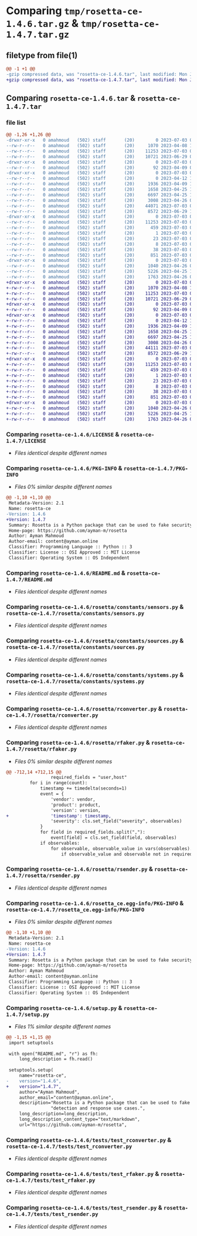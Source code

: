 # Comparing `tmp/rosetta-ce-1.4.6.tar.gz` & `tmp/rosetta-ce-1.4.7.tar.gz`

## filetype from file(1)

```diff
@@ -1 +1 @@
-gzip compressed data, was "rosetta-ce-1.4.6.tar", last modified: Mon Jul  3 09:41:03 2023, max compression
+gzip compressed data, was "rosetta-ce-1.4.7.tar", last modified: Mon Jul  3 09:52:22 2023, max compression
```

## Comparing `rosetta-ce-1.4.6.tar` & `rosetta-ce-1.4.7.tar`

### file list

```diff
@@ -1,26 +1,26 @@
-drwxr-xr-x   0 amahmoud   (502) staff       (20)        0 2023-07-03 09:41:03.988906 rosetta-ce-1.4.6/
--rw-r--r--   0 amahmoud   (502) staff       (20)     1070 2023-04-08 17:22:13.000000 rosetta-ce-1.4.6/LICENSE
--rw-r--r--   0 amahmoud   (502) staff       (20)    11253 2023-07-03 09:41:03.988563 rosetta-ce-1.4.6/PKG-INFO
--rw-r--r--   0 amahmoud   (502) staff       (20)    10721 2023-06-29 06:50:02.000000 rosetta-ce-1.4.6/README.md
-drwxr-xr-x   0 amahmoud   (502) staff       (20)        0 2023-07-03 09:41:03.981701 rosetta-ce-1.4.6/rosetta/
--rw-r--r--   0 amahmoud   (502) staff       (20)       92 2023-04-09 08:11:12.000000 rosetta-ce-1.4.6/rosetta/__init__.py
-drwxr-xr-x   0 amahmoud   (502) staff       (20)        0 2023-07-03 09:41:03.984039 rosetta-ce-1.4.6/rosetta/constants/
--rw-r--r--   0 amahmoud   (502) staff       (20)        0 2023-04-12 16:36:37.000000 rosetta-ce-1.4.6/rosetta/constants/__init__.py
--rw-r--r--   0 amahmoud   (502) staff       (20)     1936 2023-04-09 13:32:25.000000 rosetta-ce-1.4.6/rosetta/constants/sensors.py
--rw-r--r--   0 amahmoud   (502) staff       (20)     1658 2023-04-25 15:36:11.000000 rosetta-ce-1.4.6/rosetta/constants/sources.py
--rw-r--r--   0 amahmoud   (502) staff       (20)     6697 2023-04-25 15:36:11.000000 rosetta-ce-1.4.6/rosetta/constants/systems.py
--rw-r--r--   0 amahmoud   (502) staff       (20)     3008 2023-04-26 09:01:43.000000 rosetta-ce-1.4.6/rosetta/rconverter.py
--rw-r--r--   0 amahmoud   (502) staff       (20)    44071 2023-07-03 09:40:20.000000 rosetta-ce-1.4.6/rosetta/rfaker.py
--rw-r--r--   0 amahmoud   (502) staff       (20)     8572 2023-06-29 15:55:20.000000 rosetta-ce-1.4.6/rosetta/rsender.py
-drwxr-xr-x   0 amahmoud   (502) staff       (20)        0 2023-07-03 09:41:03.986444 rosetta-ce-1.4.6/rosetta_ce.egg-info/
--rw-r--r--   0 amahmoud   (502) staff       (20)    11253 2023-07-03 09:41:03.000000 rosetta-ce-1.4.6/rosetta_ce.egg-info/PKG-INFO
--rw-r--r--   0 amahmoud   (502) staff       (20)      459 2023-07-03 09:41:03.000000 rosetta-ce-1.4.6/rosetta_ce.egg-info/SOURCES.txt
--rw-r--r--   0 amahmoud   (502) staff       (20)        1 2023-07-03 09:41:03.000000 rosetta-ce-1.4.6/rosetta_ce.egg-info/dependency_links.txt
--rw-r--r--   0 amahmoud   (502) staff       (20)       23 2023-07-03 09:41:03.000000 rosetta-ce-1.4.6/rosetta_ce.egg-info/requires.txt
--rw-r--r--   0 amahmoud   (502) staff       (20)        8 2023-07-03 09:41:03.000000 rosetta-ce-1.4.6/rosetta_ce.egg-info/top_level.txt
--rw-r--r--   0 amahmoud   (502) staff       (20)       38 2023-07-03 09:41:03.988947 rosetta-ce-1.4.6/setup.cfg
--rw-r--r--   0 amahmoud   (502) staff       (20)      851 2023-07-03 09:40:26.000000 rosetta-ce-1.4.6/setup.py
-drwxr-xr-x   0 amahmoud   (502) staff       (20)        0 2023-07-03 09:41:03.987982 rosetta-ce-1.4.6/tests/
--rw-r--r--   0 amahmoud   (502) staff       (20)     1040 2023-04-26 09:01:43.000000 rosetta-ce-1.4.6/tests/test_rconverter.py
--rw-r--r--   0 amahmoud   (502) staff       (20)     5226 2023-04-25 15:36:11.000000 rosetta-ce-1.4.6/tests/test_rfaker.py
--rw-r--r--   0 amahmoud   (502) staff       (20)     1763 2023-04-26 09:02:44.000000 rosetta-ce-1.4.6/tests/test_rsender.py
+drwxr-xr-x   0 amahmoud   (502) staff       (20)        0 2023-07-03 09:52:22.181226 rosetta-ce-1.4.7/
+-rw-r--r--   0 amahmoud   (502) staff       (20)     1070 2023-04-08 17:22:13.000000 rosetta-ce-1.4.7/LICENSE
+-rw-r--r--   0 amahmoud   (502) staff       (20)    11253 2023-07-03 09:52:22.180893 rosetta-ce-1.4.7/PKG-INFO
+-rw-r--r--   0 amahmoud   (502) staff       (20)    10721 2023-06-29 06:50:02.000000 rosetta-ce-1.4.7/README.md
+drwxr-xr-x   0 amahmoud   (502) staff       (20)        0 2023-07-03 09:52:22.175479 rosetta-ce-1.4.7/rosetta/
+-rw-r--r--   0 amahmoud   (502) staff       (20)       92 2023-04-09 08:11:12.000000 rosetta-ce-1.4.7/rosetta/__init__.py
+drwxr-xr-x   0 amahmoud   (502) staff       (20)        0 2023-07-03 09:52:22.177291 rosetta-ce-1.4.7/rosetta/constants/
+-rw-r--r--   0 amahmoud   (502) staff       (20)        0 2023-04-12 16:36:37.000000 rosetta-ce-1.4.7/rosetta/constants/__init__.py
+-rw-r--r--   0 amahmoud   (502) staff       (20)     1936 2023-04-09 13:32:25.000000 rosetta-ce-1.4.7/rosetta/constants/sensors.py
+-rw-r--r--   0 amahmoud   (502) staff       (20)     1658 2023-04-25 15:36:11.000000 rosetta-ce-1.4.7/rosetta/constants/sources.py
+-rw-r--r--   0 amahmoud   (502) staff       (20)     6697 2023-04-25 15:36:11.000000 rosetta-ce-1.4.7/rosetta/constants/systems.py
+-rw-r--r--   0 amahmoud   (502) staff       (20)     3008 2023-04-26 09:01:43.000000 rosetta-ce-1.4.7/rosetta/rconverter.py
+-rw-r--r--   0 amahmoud   (502) staff       (20)    44111 2023-07-03 09:49:29.000000 rosetta-ce-1.4.7/rosetta/rfaker.py
+-rw-r--r--   0 amahmoud   (502) staff       (20)     8572 2023-06-29 15:55:20.000000 rosetta-ce-1.4.7/rosetta/rsender.py
+drwxr-xr-x   0 amahmoud   (502) staff       (20)        0 2023-07-03 09:52:22.179159 rosetta-ce-1.4.7/rosetta_ce.egg-info/
+-rw-r--r--   0 amahmoud   (502) staff       (20)    11253 2023-07-03 09:52:22.000000 rosetta-ce-1.4.7/rosetta_ce.egg-info/PKG-INFO
+-rw-r--r--   0 amahmoud   (502) staff       (20)      459 2023-07-03 09:52:22.000000 rosetta-ce-1.4.7/rosetta_ce.egg-info/SOURCES.txt
+-rw-r--r--   0 amahmoud   (502) staff       (20)        1 2023-07-03 09:52:22.000000 rosetta-ce-1.4.7/rosetta_ce.egg-info/dependency_links.txt
+-rw-r--r--   0 amahmoud   (502) staff       (20)       23 2023-07-03 09:52:22.000000 rosetta-ce-1.4.7/rosetta_ce.egg-info/requires.txt
+-rw-r--r--   0 amahmoud   (502) staff       (20)        8 2023-07-03 09:52:22.000000 rosetta-ce-1.4.7/rosetta_ce.egg-info/top_level.txt
+-rw-r--r--   0 amahmoud   (502) staff       (20)       38 2023-07-03 09:52:22.181275 rosetta-ce-1.4.7/setup.cfg
+-rw-r--r--   0 amahmoud   (502) staff       (20)      851 2023-07-03 09:49:46.000000 rosetta-ce-1.4.7/setup.py
+drwxr-xr-x   0 amahmoud   (502) staff       (20)        0 2023-07-03 09:52:22.180385 rosetta-ce-1.4.7/tests/
+-rw-r--r--   0 amahmoud   (502) staff       (20)     1040 2023-04-26 09:01:43.000000 rosetta-ce-1.4.7/tests/test_rconverter.py
+-rw-r--r--   0 amahmoud   (502) staff       (20)     5226 2023-04-25 15:36:11.000000 rosetta-ce-1.4.7/tests/test_rfaker.py
+-rw-r--r--   0 amahmoud   (502) staff       (20)     1763 2023-04-26 09:02:44.000000 rosetta-ce-1.4.7/tests/test_rsender.py
```

### Comparing `rosetta-ce-1.4.6/LICENSE` & `rosetta-ce-1.4.7/LICENSE`

 * *Files identical despite different names*

### Comparing `rosetta-ce-1.4.6/PKG-INFO` & `rosetta-ce-1.4.7/PKG-INFO`

 * *Files 0% similar despite different names*

```diff
@@ -1,10 +1,10 @@
 Metadata-Version: 2.1
 Name: rosetta-ce
-Version: 1.4.6
+Version: 1.4.7
 Summary: Rosetta is a Python package that can be used to fake security logs and alerts for testing different detection and response use cases.
 Home-page: https://github.com/ayman-m/rosetta
 Author: Ayman Mahmoud
 Author-email: content@ayman.online
 Classifier: Programming Language :: Python :: 3
 Classifier: License :: OSI Approved :: MIT License
 Classifier: Operating System :: OS Independent
```

### Comparing `rosetta-ce-1.4.6/README.md` & `rosetta-ce-1.4.7/README.md`

 * *Files identical despite different names*

### Comparing `rosetta-ce-1.4.6/rosetta/constants/sensors.py` & `rosetta-ce-1.4.7/rosetta/constants/sensors.py`

 * *Files identical despite different names*

### Comparing `rosetta-ce-1.4.6/rosetta/constants/sources.py` & `rosetta-ce-1.4.7/rosetta/constants/sources.py`

 * *Files identical despite different names*

### Comparing `rosetta-ce-1.4.6/rosetta/constants/systems.py` & `rosetta-ce-1.4.7/rosetta/constants/systems.py`

 * *Files identical despite different names*

### Comparing `rosetta-ce-1.4.6/rosetta/rconverter.py` & `rosetta-ce-1.4.7/rosetta/rconverter.py`

 * *Files identical despite different names*

### Comparing `rosetta-ce-1.4.6/rosetta/rfaker.py` & `rosetta-ce-1.4.7/rosetta/rfaker.py`

 * *Files 0% similar despite different names*

```diff
@@ -712,14 +712,15 @@
                 required_fields = "user,host"
         for i in range(count):
             timestamp += timedelta(seconds=1)
             event = {
                 'vendor': vendor,
                 'product': product,
                 'version': version,
+                'timestamp': timestamp,
                 'severity': cls.set_field("severity", observables)
             }
             for field in required_fields.split(","):
                 event[field] = cls.set_field(field, observables)
             if observables:
                 for observable, observable_value in vars(observables).items():
                     if observable_value and observable not in required_fields.split(","):
```

### Comparing `rosetta-ce-1.4.6/rosetta/rsender.py` & `rosetta-ce-1.4.7/rosetta/rsender.py`

 * *Files identical despite different names*

### Comparing `rosetta-ce-1.4.6/rosetta_ce.egg-info/PKG-INFO` & `rosetta-ce-1.4.7/rosetta_ce.egg-info/PKG-INFO`

 * *Files 0% similar despite different names*

```diff
@@ -1,10 +1,10 @@
 Metadata-Version: 2.1
 Name: rosetta-ce
-Version: 1.4.6
+Version: 1.4.7
 Summary: Rosetta is a Python package that can be used to fake security logs and alerts for testing different detection and response use cases.
 Home-page: https://github.com/ayman-m/rosetta
 Author: Ayman Mahmoud
 Author-email: content@ayman.online
 Classifier: Programming Language :: Python :: 3
 Classifier: License :: OSI Approved :: MIT License
 Classifier: Operating System :: OS Independent
```

### Comparing `rosetta-ce-1.4.6/setup.py` & `rosetta-ce-1.4.7/setup.py`

 * *Files 1% similar despite different names*

```diff
@@ -1,15 +1,15 @@
 import setuptools
 
 with open("README.md", "r") as fh:
     long_description = fh.read()
 
 setuptools.setup(
     name="rosetta-ce",
-    version="1.4.6",
+    version="1.4.7",
     author="Ayman Mahmoud",
     author_email="content@ayman.online",
     description="Rosetta is a Python package that can be used to fake security logs and alerts for testing different "
                 "detection and response use cases.",
     long_description=long_description,
     long_description_content_type="text/markdown",
     url="https://github.com/ayman-m/rosetta",
```

### Comparing `rosetta-ce-1.4.6/tests/test_rconverter.py` & `rosetta-ce-1.4.7/tests/test_rconverter.py`

 * *Files identical despite different names*

### Comparing `rosetta-ce-1.4.6/tests/test_rfaker.py` & `rosetta-ce-1.4.7/tests/test_rfaker.py`

 * *Files identical despite different names*

### Comparing `rosetta-ce-1.4.6/tests/test_rsender.py` & `rosetta-ce-1.4.7/tests/test_rsender.py`

 * *Files identical despite different names*

